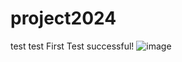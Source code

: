 # project2024
test test
First Test successful!
![image](https://github.com/harel-creator/project2024/assets/65181366/b09e430b-d652-4678-9c60-345e96f97bd9)
